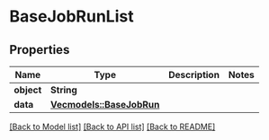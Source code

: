 # BaseJobRunList

## Properties

Name | Type | Description | Notes
------------ | ------------- | ------------- | -------------
**object** | **String** |  | 
**data** | [**Vec<models::BaseJobRun>**](BaseJobRun.md) |  | 

[[Back to Model list]](../README.md#documentation-for-models) [[Back to API list]](../README.md#documentation-for-api-endpoints) [[Back to README]](../README.md)


